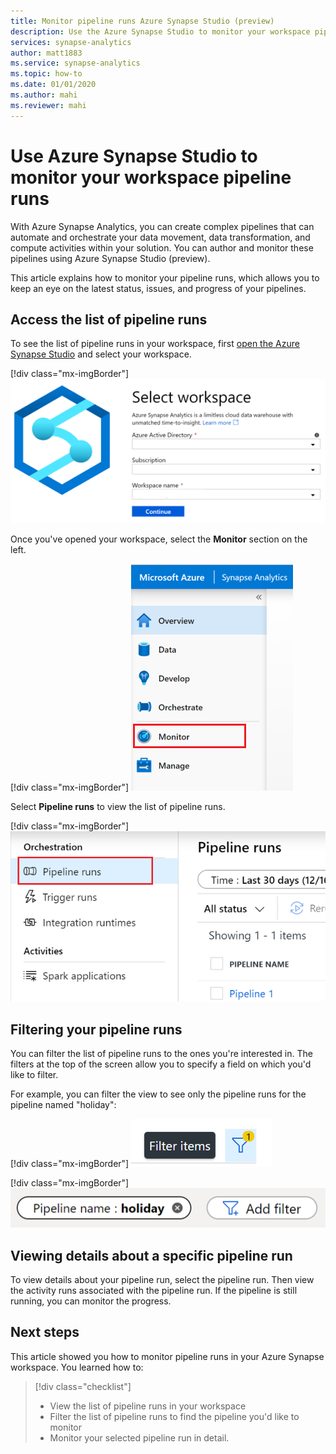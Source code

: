 ```yaml
---
title: Monitor pipeline runs Azure Synapse Studio (preview)
description: Use the Azure Synapse Studio to monitor your workspace pipeline runs.
services: synapse-analytics 
author: matt1883
ms.service: synapse-analytics
ms.topic: how-to
ms.date: 01/01/2020
ms.author: mahi
ms.reviewer: mahi
---
```


# Use Azure Synapse Studio to monitor your workspace pipeline runs

With Azure Synapse Analytics, you can create complex pipelines that can automate and orchestrate your data movement, data transformation, and compute activities within your solution. You can author and monitor these pipelines using Azure Synapse Studio (preview).

This article explains how to monitor your pipeline runs, which allows you to keep an eye on the latest status, issues, and progress of your pipelines.

## Access the list of pipeline runs

To see the list of pipeline runs in your workspace, first [open the Azure Synapse Studio](https://web.azuresynapse.net/) and select your workspace.

[!div class="mx-imgBorder"]
![Log in to workspace](./media/common/login-workspace.png)

Once you've opened your workspace, select the **Monitor** section on the left.

[!div class="mx-imgBorder"]
![Select Monitor hub](./media/common/left-nav.png)

Select **Pipeline runs** to view the list of pipeline runs.

[!div class="mx-imgBorder"]
![Select pipeline runs](./media/how-to-monitor-pipeline-runs/monitor-hub-nav-pipelineruns.png)

## Filtering your pipeline runs

You can filter the list of pipeline runs to the ones you're interested in. The filters at the top of the screen allow you to specify a field on which you'd like to filter.

For example, you can filter the view to see only the pipeline runs for the pipeline named "holiday":

[!div class="mx-imgBorder"]
![Filter button](./media/common/filter-button.png)

[!div class="mx-imgBorder"]
![Sample filter](./media/how-to-monitor-pipeline-runs/filter-example.png)

## Viewing details about a specific pipeline run

To view details about your pipeline run, select the pipeline run. Then view the activity runs associated with the pipeline run. If the pipeline is still running, you can monitor the progress. 
  
## Next steps

This article showed you how to monitor pipeline runs in your Azure Synapse workspace. You learned how to:

> [!div class="checklist"]
> * View the list of pipeline runs in your workspace
> * Filter the list of pipeline runs to find the pipeline you'd like to monitor
> * Monitor your selected pipeline run in detail.
